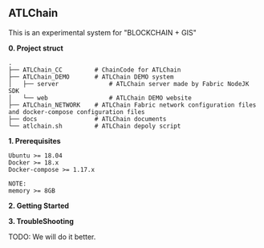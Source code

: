 ## ATLChain

This is an experimental system  for "BLOCKCHAIN + GIS"

**0. Project struct**

```
.
├── ATLChain_CC         # ChainCode for ATLChain
├── ATLChain_DEMO       # ATLChain DEMO system
│   ├── server              # ATLChain server made by Fabric NodeJK SDK
│   └── web                 # ATLChain DEMO website
├── ATLChain_NETWORK    # ATLChain Fabric network configuration files and docker-compose configuration files
├── docs                # ATLChain documents
└── atlchain.sh         # ATLChain depoly script
```

**1. Prerequisites**

    Ubuntu >= 18.04
    Docker >= 18.x
    Docker-compose >= 1.17.x

    NOTE:
    memory >= 8GB

**2. Getting Started**

**3. TroubleShooting**

TODO: We will do it better.
